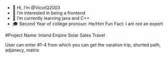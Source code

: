 - 👋 Hi, I’m @VicotQ2003
- 👀 I’m interested in being a frontend
- 🌱 I’m currently learning java and C++
- 🎓 Second Year of college
pronoun: He/Him
Fun Fact: I am not an expert

#Project Name: Inland Empire Solar Sales Travel

User can enter #1-4 from which you can get the varation trip, shorted path, adjanecy, matrix

<!---
VicotQ2003/VicotQ2003 is a ✨ special ✨ repository because its `README.md` (this file) appears on your GitHub profile.
You can click the Preview link to take a look at your changes.
--->

